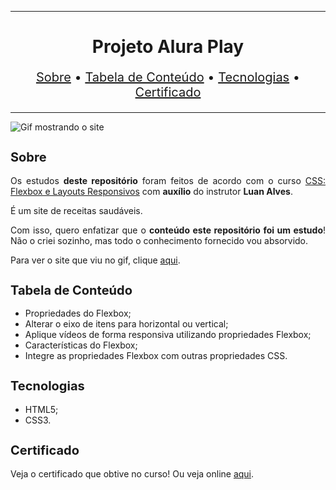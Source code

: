 <hr>

<main>
    <h1 align="center">Projeto Alura Play</h1>
    <p align="center" style="font-size: 1.25rem;">
        <a href="#sobre">Sobre</a> •
        <a href="#tabela-de-conteudo">Tabela de Conteúdo</a> •
        <a href="#tecnologias">Tecnologias</a> •
        <a href="#certificado">Certificado</a>
    </p>
</main>

<hr>

<img src="Alura-Play.gif" title="Gif mostrando o site">

<section id="sobre">
    <h2 style="font-size: 1.25rem;">Sobre</h2>
    <p style="text-align: justify;">Os estudos <b>deste repositório</b> foram feitos de acordo com o curso <a href="https://cursos.alura.com.br/course/css-flexbox-layouts-responsivos">CSS: Flexbox e Layouts Responsivos</a> com <b>auxílio</b> do instrutor <b>Luan Alves</b>.</p>
    <p style="text-align: justify;">É um site de receitas saudáveis.</p>
    <p style="text-align: justify;">Com isso, quero enfatizar que o <b>conteúdo este repositório foi um estudo</b>! Não o criei sozinho, mas todo o conhecimento fornecido vou absorvido.</p>
    <p style="text-align: justify;">Para ver o site que viu no gif, clique <a href="https://aluraplay.ebarbozadev.vercel.app">aqui</a>.</p>
</section>

<section id="tabela-de-conteudo">
    <h2 style="font-size: 1.25rem;">Tabela de Conteúdo</h2>
    <ul style="text-align:"justify;"" align="justify">
        <li>Propriedades do Flexbox;</li>
        <li>Alterar o eixo de itens para horizontal ou vertical;</li>
        <li>Aplique vídeos de forma responsiva utilizando propriedades Flexbox;</li>
        <li>Características do Flexbox;</li>
        <li>Integre as propriedades Flexbox com outras propriedades CSS.</li>
    </ul>
</section>

<section id="tecnologias">
    <h2 style="font-size: 1.25rem;">Tecnologias</h2>
    <ul>
        <li>HTML5;</li>
        <li>CSS3.</li>
    </ul>
</section>

<section id="certificado">
    <h2 style="font-size: 1.25rem;">Certificado</h2>
    <p style="text-align: justify;">Veja o certificado que obtive no curso! Ou veja online <a href="https://cursos.alura.com.br/certificate/654bf186-947a-469d-96f5-6d212ff5c4c6">aqui</a>.</p>
</section>
